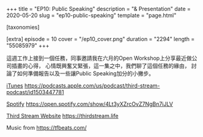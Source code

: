 +++
title = "EP10: Public Speaking"
description = "& Presentation"
date = 2020-05-20
slug = "ep10-public-speaking"
template = "page.html"

[taxonomies]

[extra]
episode = 10
cover = "/ep10_cover.png"
duration = "2294"
length = "55085979"
+++

這週工作上接到一個任務，同事邀請我在六月的Open Workshop上分享最近做公司插畫的心得，
心情既興奮又緊張，這一集之中，我們聊了這個任務的緣由，
討論了如何準備報告以及一些讓Public Speaking加分的小撇步。

<!-- more -->

[iTunes](https://podcasts.apple.com/us/podcast/third-stream-podcast/id1503447781)
https://podcasts.apple.com/us/podcast/third-stream-podcast/id1503447781

[Spotify](https://open.spotify.com/show/4Lt3yXZrcOvZ7NgBn7iJLV)
https://open.spotify.com/show/4Lt3yXZrcOvZ7NgBn7iJLV

[Third Stream Website](https://thirdstream.life)
https://thirdstream.life

Music from https://tfbeats.com/
